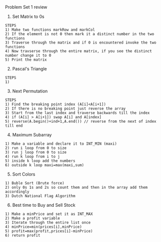 
Problem Set 1 review

1) Set Matrix to 0s
```
STEPS
1) Make two functions markRow and markCol
2) If the element is not 0 then mark it a distinct number in the two functions
3) Traverse through the matrix and if 0 is encountered invoke the two functions
4) Now travserse through the entire matrix, if you see the distinct number change it to 0
5) Print the matrix
```

2) Pascal's Triangle
```
STEPS
1) 
```

3) Next Permutation
```
STEPS
1) Find the breaking point index (A[i]<A[i+1])
2) If there is no breaking point just reverse the array
3) Start from the last index and traverse backwards till the index
4) if (A[i] > A[i+1]) swap A[i] and A[index]
5) reverse(A.begin()+ind+1,A.end()) // reverse from the next of index till end
```

4) Maximum Subarray
```
1) Make a variable and declare it to INT_MIN (maxi)
2) run i loop from 0 to size
3) run j loop from 0 to size
4) run k loop from i to j
5) inside k loop add the numbers
6) outside k loop maxi=max(maxi,sum)
```

5) Sort Colors
```
1) Buble Sort (Brute force)
2) only 0s 1s and 2s so count them and then in the array add them accordingly
3) Dutch National Flag Algorithm
```

6) Best time to Buy and Sell Stock
```
1) Make a minPrice and set it as INT_MAX
2) Make a profit variable
3) Iterate through the entire list once
4) minPrice=min(prices[i],minPrice)
5) profit=max(profit,prices[i]-minPrice)
6) return profit
```

